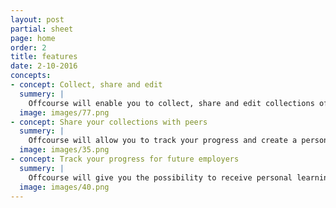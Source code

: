 ```yaml
---
layout: post
partial: sheet
page: home
order: 2
title: features
date: 2-10-2016
concepts:
- concept: Collect, share and edit
  summery: |
    Offcourse will enable you to collect, share and edit collections of links to the best content on the web. You can do this to teach or simply to keep track of what you learn.
  image: images/77.png
- concept: Share your collections with peers
  summery: |
    Offcourse will allow you to track your progress and create a personal learning profile that you can use to show your (future) employer for a promotion or new position.
  image: images/35.png
- concept: Track your progress for future employers
  summery: |
    Offcourse will give you the possibility to receive personal learning recommendations based on your learning activity and your learning profile.
  image: images/40.png
---
```

